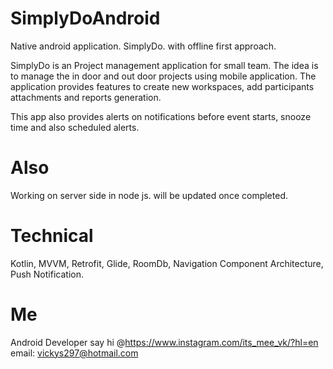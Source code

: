 # SimplyDoAndroid

Native android application. SimplyDo. with offline first approach.

SimplyDo is an Project management application for small team. The idea is to manage the in door and
out door projects using mobile application. The application provides features to create new
workspaces, add participants attachments and reports generation.

This app also provides alerts on notifications before event starts, snooze time and also scheduled alerts.

# Also

Working on server side in node js. will be updated once completed.

# Technical
Kotlin, MVVM, Retrofit, Glide, RoomDb, Navigation Component Architecture, Push Notification.

# Me
Android Developer 
say hi @https://www.instagram.com/its_mee_vk/?hl=en
email: vickys297@hotmail.com

